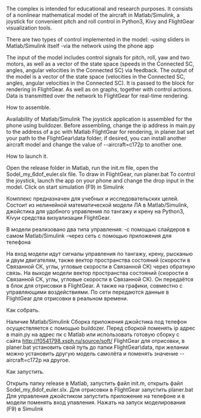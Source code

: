 The complex is intended for educational and research purposes. It consists of a nonlinear mathematical model of the aircraft in Matlab/Simulink,
a joystick for convenient pitch and roll control in Python3, Kivy and FlightGear visualization tools.

There are two types of control implemented in the model:
-using sliders in Matlab/Simulink itself
-via the network using the phone app

The input of the model includes control signals for pitch, roll, yaw and two motors, as well as a vector of the state space
(speeds in the Connected SC, angles, angular velocities in the Connected SC) via feedback. The output of the model is a vector
of the state space (velocities in the Connected SC, angles, angular velocities in the Connected SC). It is passed to the block for rendering in FlightGear.
As well as on graphs, together with control actions. Data is transmitted over the network to FlightGear for real-time rendering.


How to assemble.


Availability of Matlab/Simulink
The joystick application is assembled for the phone using buildozer.
Before assembling, change the ip address in main.py to the address of a pc with Matlab 
FlightGear for rendering, in planer.bat set your path to the FlightGear\data folder, if desired, you can install another aircraft model and
change the value of --aircraft=c172p to another one.


How to launch it.

Open the release folder in Matlab, run the init.m file, open the Sodel_my_6dof_euler.slx file.
To draw in FlightGear, run planer.bat
To control the joystick, launch the app on your phone and change the drop input in the model.
Click on start simulation (F9) in Simulink


Комплекс предназначен для учебных и исследовательских целей. Состоит из нелинейной математической модели ЛА в Matlab/Simulink,
джойстика для удобного управления по тангажу и крену на Python3, Kivyи средства визуализации FlightGear.

В модели реализовано два типа управления:
-с помощью слайдеров в самом Matlab/Simulink
-через сеть с помощью приложения для телефона

На вход модели идут сигналы управления по тангажу, крену, рысканью и двум двигателям, также вектор пространства состояний 
(скорости в Связанной СК, углы, угловые скорости в Связанной СК) через обратную связь. На выходе модели вектор пространства
состояний (скорости в Связанной СК, углы, угловые скорости в Связанной СК). Он передаётся в блок для отрисовки в FlightGear.
А также на графики, совместно с управляющими воздействиями. По сети передаются данные в FlightGear для отрисовки в реальном времени.


Как собрать.

Наличие Matlab/Simulink
Сборка приложения джойстика под телефон осуществляется с помощью buildozer.
Перед сборкой поменять ip адрес в main.py на адрес пк с Matlab или использовать готовую сборку с сайта http://f0541798.xsph.ru/source/soft/
FlightGear для отрисовки, в planer.bat установить свой путь до папки FlightGear\data, при желании можно установить другую модель самолёта и
поменять значение --aircraft=c172p на другое.


Как запустить.

Открыть папку release в Matlab, запустить файл init.m, открыть файл Sodel_my_6dof_euler.slx.
Для отрисовки в FlightGear запустить planer.bat
Для управления джойстиком запустить приложение на телефоне и в модели поменять вход упавления.
Нажать на запуск моделирования (F9) в Simulink
